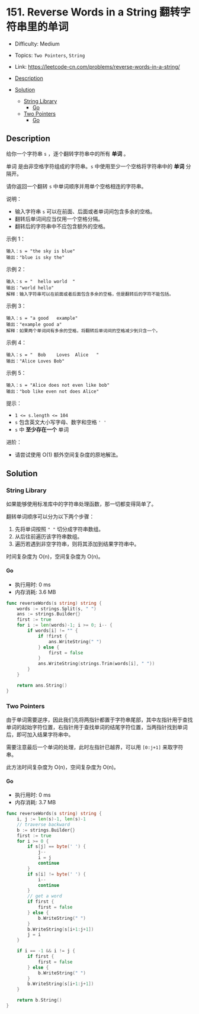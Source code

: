 <!-- omit in toc -->
# 151. Reverse Words in a String 翻转字符串里的单词

- Difficulty: Medium
- Topics: `Two Pointers`, `String`
- Link: https://leetcode-cn.com/problems/reverse-words-in-a-string/

- [Description](#description)
- [Solution](#solution)
  - [String Library](#string-library)
    - [Go](#go)
  - [Two Pointers](#two-pointers)
    - [Go](#go-1)

## Description

给你一个字符串 `s` ，逐个翻转字符串中的所有 **单词** 。

单词 是由非空格字符组成的字符串。`s` 中使用至少一个空格将字符串中的 **单词** 分隔开。

请你返回一个翻转 `s` 中单词顺序并用单个空格相连的字符串。

说明：

- 输入字符串 `s` 可以在前面、后面或者单词间包含多余的空格。
- 翻转后单词间应当仅用一个空格分隔。
- 翻转后的字符串中不应包含额外的空格。
 

示例 1：
```
输入：s = "the sky is blue"
输出："blue is sky the"
```
示例 2：
```
输入：s = "  hello world  "
输出："world hello"
解释：输入字符串可以在前面或者后面包含多余的空格，但是翻转后的字符不能包括。
```
示例 3：
```
输入：s = "a good   example"
输出："example good a"
解释：如果两个单词间有多余的空格，将翻转后单词间的空格减少到只含一个。
```
示例 4：
```
输入：s = "  Bob    Loves  Alice   "
输出："Alice Loves Bob"
```
示例 5：
```
输入：s = "Alice does not even like bob"
输出："bob like even not does Alice"
```

提示：

- `1 <= s.length <= 104`
- `s` 包含英文大小写字母、数字和空格 `' '`
- `s` 中 **至少存在一个** 单词
 

进阶：
- 请尝试使用 O(1) 额外空间复杂度的原地解法。


## Solution


### String Library

如果能够使用标准库中的字符串处理函数，那一切都变得简单了。

翻转单词顺序可以分为以下两个步骤：
1. 先将单词按照 `" "` 切分成字符串数组。
2. 从后往前遍历该字符串数组。
3. 遍历若遇到非空字符串，则将其添加到结果字符串中。

时间复杂度为 O(n)，空间复杂度为 O(n)。

#### Go

- 执行用时: 0 ms
- 内存消耗: 3.6 MB

```go
func reverseWords(s string) string {
    words := strings.Split(s, " ")
    ans := strings.Builder{}
    first := true
    for i := len(words)-1; i >= 0; i-- {
        if words[i] != "" {
            if !first {
                ans.WriteString(" ")
            } else {
                first = false
            }
            ans.WriteString(strings.Trim(words[i], " "))
        }
    }

    return ans.String()
}
```

### Two Pointers

由于单词需要逆序，因此我们先将两指针都置于字符串尾部，其中左指针用于查找单词的起始字符位置，右指针用于查找单词的结尾字符位置，当两指针找到单词后，即可加入结果字符串中。

需要注意最后一个单词的处理，此时左指针已越界，可以用 `[0:j+1]` 来取字符串。

此方法时间复杂度为 O(n)，空间复杂度为 O(n)。

#### Go

- 执行用时: 0 ms
- 内存消耗: 3.7 MB

```go
func reverseWords(s string) string {
    i, j := len(s)-1, len(s)-1
    // traverse backward
    b := strings.Builder{}
    first := true
    for i >= 0 {
        if s[j] == byte(' ') {
            j--
            i = j
            continue
        }
        if s[i] != byte(' ') {
            i--
            continue
        }
        // get a word
        if first {
            first = false
        } else {
            b.WriteString(" ")
        }
        b.WriteString(s[i+1:j+1])
        j = i
    }

    if i == -1 && i != j {
        if first {
            first = false
        } else {
            b.WriteString(" ")
        }
        b.WriteString(s[i+1:j+1])
    }

    return b.String()
}
```
